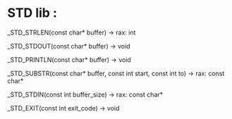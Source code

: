 # STD lib :

_STD_STRLEN(const char\* buffer) -> rax: int

_STD_STDOUT(const char\* buffer) -> void

_STD_PRINTLN(const char\* buffer) -> void

_STD_SUBSTR(const char\* buffer, const int start, const int to) -> rax: const char\*

_STD_STDIN(const int buffer_size) -> rax: const char\*

_STD_EXIT(const int exit_code) -> void
